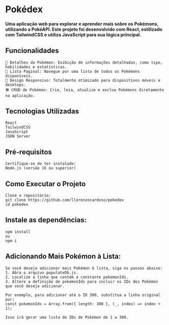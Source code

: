 # Pokédex
#### Uma aplicação web para explorar e aprender mais sobre os Pokémons, utilizando a PokéAPI. Este projeto foi desenvolvido com React, estilizado com TailwindCSS e utiliza JavaScript para sua lógica principal.

## Funcionalidades
    📖 Detalhes do Pokémon: Exibição de informações detalhadas, como tipo, habilidades e estatísticas.
    📜 Lista Paginal: Navegue por uma lista de todos os Pokémons disponíveis.
    📱 Design Responsivo: Totalmente otimizado para dispositivos móveis e desktops.
    🛠️ CRUD de Pokémon: Crie, leia, atualize e exclua Pokémons diretamente na aplicação.

## Tecnologias Utilizadas
    React
    TailwindCSS
    JavaScript
    JSON Server

## Pré-requisitos
    Certifique-se de ter instalado:
    Node.js (versão 16 ou superior)

## Como Executar o Projeto
    Clone o repositório:
    git clone https://github.com/llorenzocardoso/pokedex
    cd pokedex

## Instale as dependências:
    npm install 
    ou
    npm i

## Adicionando Mais Pokémon à Lista:
    Se você deseja adicionar mais Pokémon à lista, siga os passos abaixo:
    1. Abra o arquivo populateDb.js.
    2. Localize a linha que contém a constante pokemonIds.
    3. Altere a definição de pokemonIds para incluir os IDs dos Pokémon que você deseja adicionar.

    Por exemplo, para adicionar até o ID 300, substitua a linha original por:
    const pokemonIds = Array.from({ length: 300 }, (_, index) => index + 1);
    
    Isso irá gerar uma lista de IDs de Pokémon de 1 a 300.

